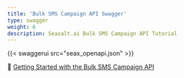 ```yaml
---
title: 'Bulk SMS Campaign API Swagger'
type: swagger
weight: 6
description: Seasalt.ai Bulk SMS Campaign API Tutorial
---
```


{{< swaggerui src="seax_openapi.json" >}}

🚀 [Getting Started with the Bulk SMS Campaign API](/Portal/Docs/bulk-sms-api)